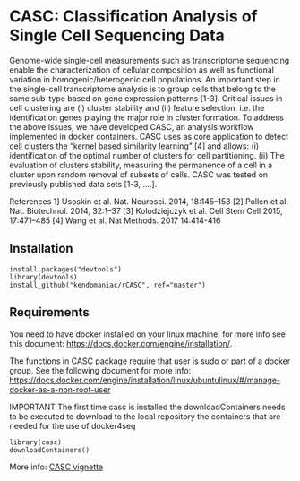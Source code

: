 # CASC: Classification Analysis of Single Cell Sequencing Data
Genome-wide single-cell measurements such as transcriptome sequencing enable the characterization of cellular composition as well as functional variation in homogenic/heterogenic cell populations. An important step in the single-cell transcriptome analysis is to group cells that belong to the same sub-type based on gene expression patterns [1-3]. Critical issues in cell clustering are (i) cluster stability and (ii) feature selection, i.e. the identification genes playing the major role in cluster formation. To address the above issues, we have developed CASC, an analysis workflow implemented in docker containers. CASC uses as core application to detect cell clusters the “kernel based similarity learning” [4] and allows: (i) identification of the optimal number of clusters for cell partitioning. (ii) The evaluation of clusters stability, measuring the permanence of a cell in a cluster upon random removal of subsets of cells. 
CASC was tested on previously published data sets [1-3, ....]. 

References
1] Usoskin et al. Nat. Neurosci. 2014, 18:145–153
[2] Pollen et al. Nat. Biotechnol. 2014, 32:1–37
[3] Kolodziejczyk et al. Cell Stem Cell 2015, 17:471–485
[4] Wang et al. Nat Methods. 2017 14:414-416

## Installation

```
install.packages("devtools")
library(devtools)
install_github("kendomaniac/rCASC", ref="master")
```

## Requirements

You need to have docker installed on your linux machine, for more info see this document: https://docs.docker.com/engine/installation/. 

The functions in CASC package require that user is sudo or part of a docker group. See the following document for more info: https://docs.docker.com/engine/installation/linux/ubuntulinux/#/manage-docker-as-a-non-root-user

IMPORTANT The first time casc is installed the downloadContainers needs to be executed to download to the local repository the containers that are needed for the use of docker4seq

```
library(casc)
downloadContainers()
```

More info: [CASC vignette](http://rpubs.com/rcaloger/285423)

